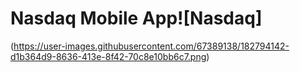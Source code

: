 # Nasdaq Mobile App![Nasdaq]
(https://user-images.githubusercontent.com/67389138/182794142-d1b364d9-8636-413e-8f42-70c8e10bb6c7.png)

